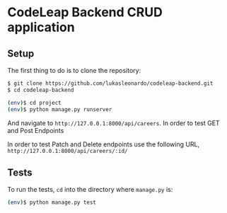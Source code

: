 # CodeLeap Backend CRUD application

## Setup

The first thing to do is to clone the repository:

```sh
$ git clone https://github.com/lukasleonardo/codeleap-backend.git
$ cd codeleap-backend
```

```sh
(env)$ cd project
(env)$ python manage.py runserver
```
And navigate to `http://127.0.0.1:8000/api/careers`. In order to test GET and Post Endpoints

In order to test Patch and Delete endpoints use the following URL,
`http://127.0.0.1:8000/api/careers/:id/` 

## Tests
To run the tests, `cd` into the directory where `manage.py` is:
```sh
(env)$ python manage.py test